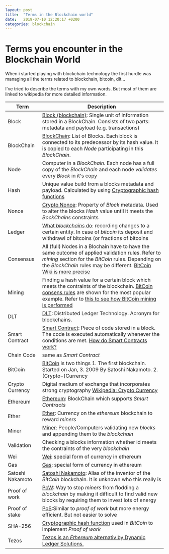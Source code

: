 ```yaml
---
layout: post
title:  "Terms in the Blockchain world"
date:   2019-07-10 12:20:17 +0200
categories: blockchain
---
```

# Terms you encounter in the Blockchain World

When i started playing with blockchain technology the first hurdle was managing all the terms related to blockchain, bitcoin, dlt...

I've tried to describe the terms with my own words. But most of them are linked to wikipedia for more detailed information.

|Term|Description|
|---|---|
|Block|[Block (blockchain)](https://en.wikipedia.org/wiki/Block_(blockchain)): Single unit of information stored in a BlockChain. Consists of two parts: metadata and payload (e.g. transactions)|
|BlockChain| [BlockChain](https://de.wikipedia.org/wiki/Blockchain): List of Blocks. Each block is connected to its predecessor by its hash value. It is copied to each _Node_ participating in this _BlockChain_.  |
|Node|Computer in a _BlockChain_. Each node has a full copy of the _BlockChain_ and each node _validates_ every _Block_ in it's copy|
|Hash| Unique value build from a blocks metadata and payload. Calculated by using [Cryptographic hash functions ](https://en.wikipedia.org/wiki/Cryptographic_hash_function) |
|Nonce| [Crypto Nonce](https://en.wikipedia.org/wiki/Cryptographic_nonce#Hashing): Property of _Block_ metadata. Used to alter the blocks _Hash_ value until it meets the _BockChains_ constraints |
|Ledger|[What _blockchains_ do](https://en.wikipedia.org/wiki/Ledger): recording changes to a certain entity. In case of _bitcoin_ its deposit and withdrawl of bitcoins (or fractions of bitcoins|
|Consensus|All (full) Nodes in a Blochain have to have the same outcome of applied validation rules. Refer to _mining_ section for the _BitCoin_ rules. Depending on the _BlockChain_ rules may be different. [BitCoin Wiki is more precise](https://en.bitcoin.it/wiki/Consensus)|
|Mining| Finding a hash value for a certain block which meets the contraints of the blockchain. [BitCoin consens rules](https://bitcoin.org/en/blockchain-guide#transaction-data) are shown for the most popular example. Refer to [this to see how BitCoin mining is performed](https://en.wikipedia.org/wiki/Bitcoin_network#Process)|
|DLT|[DLT](https://de.wikipedia.org/wiki/Distributed-Ledger-Technologie): Distributed Ledger Technology. Acronym for blockchains. |
|Smart Contract|[Smart Contract](https://en.wikipedia.org/wiki/Smart_contract): Piece of code stored in a block. The code is executed automatically whenever the conditions are met. [How do Smart Contracts work?](https://www.bitdegree.org/tutorials/what-is-a-smart-contract/)|
|Chain Code|same as _Smart Contract_|
|BitCoin|[BitCoin](https://de.wikipedia.org/wiki/Bitcoin) is two things 1. The first blockchain. Started on Jan, 3. 2009 By Satoshi Nakamoto. 2. (Crypto-)Currency|
|Crypto Currency|Digital medium of exchange that incorporates strong cryptography [Wikipedia: Crypto Currency](https://en.wikipedia.org/wiki/Cryptocurrency)|
|Ethereum|[Ethereum](https://en.wikipedia.org/wiki/Ethereum): BlockChain which supports _Smart Contracts_|
|Ether| [Ether](https://en.wikipedia.org/wiki/Ethereum#Ether): Currency on the _ethereum_ blockchain to reward _miners_|
|Miner|[Miner](https://en.wikipedia.org/wiki/Miner#Cryptocurrency_miners): People/Computers validating new _blocks_ and appending them to the _blockchain_|
|Validation|Checking a blocks information whether id meets the contraints of the very _blockchain_|
|Wei| [Wei](https://en.wikipedia.org/wiki/Ethereum#Ether): special form of currency in ethereum|
|Gas| [Gas](https://en.wikipedia.org/wiki/Ethereum#Ether): special form of currency in ethereum|
|Satoshi Nakamoto|[Satoshi Nakamoto](https://de.wikipedia.org/wiki/Satoshi_Nakamoto): Alias of the inventor of the _BitCoin_ blockchain. It is unknown who this really is|
|Proof of work| [PoW](https://en.wikipedia.org/wiki/Proof_of_work): Way to stop _miners_ from flodding a _blockchain_ by making it difficult to find valid new blocks by requiring them to invest lots of energy|
|Proof of stake| [PoS](https://en.wikipedia.org/wiki/Proof_of_stake):Similar to _proof of work_ but more energy efficient. But not easier to solve|
|SHA-256|[Cryptographic hash function](https://en.wikipedia.org/wiki/SHA-2) used in _BitCoin_ to implement _Proof of work_|
|Tezos|[Tezos is an _Ethereum_ alternativ by Dynamic Ledger Solutions.](https://tezos.com)|


